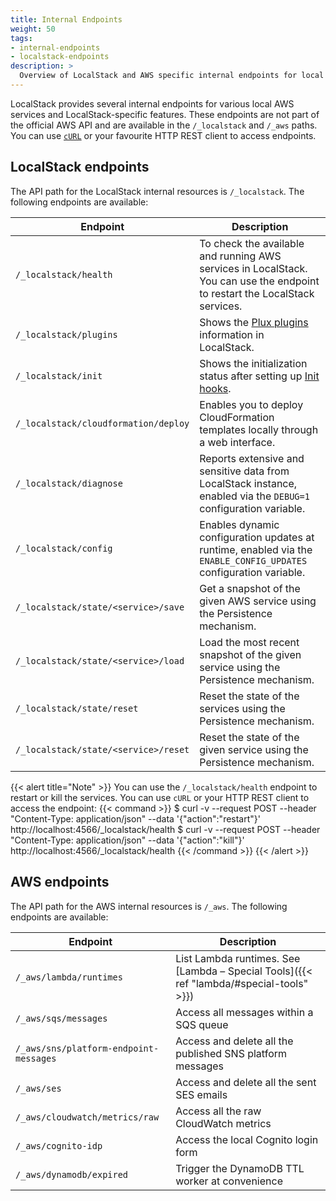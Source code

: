 ```yaml
---
title: Internal Endpoints
weight: 50
tags:
- internal-endpoints
- localstack-endpoints
description: >
  Overview of LocalStack and AWS specific internal endpoints for local development and testing
---
```


LocalStack provides several internal endpoints for various local AWS services and LocalStack-specific features. These endpoints are not part of the official AWS API and are available in the `/_localstack` and `/_aws` paths. You can use [`cURL`](https://curl.se/) or your favourite HTTP REST client to access endpoints.

## LocalStack endpoints

The API path for the LocalStack internal resources is `/_localstack`. The following endpoints are available:

| Endpoint | Description |
| ---------------------------------| --------------------------------------------------------------------------- |
| `/_localstack/health`| To check the available and running AWS services in LocalStack. You can use the endpoint to restart the LocalStack services.  |
| `/_localstack/plugins` | Shows the [Plux plugins ](https://docs.localstack.cloud/contributing/concepts/#plugins) information in LocalStack. |
| `/_localstack/init`| Shows the initialization status after setting up [Init hooks](https://docs.localstack.cloud/references/init-hooks/). |
| `/_localstack/cloudformation/deploy` | Enables you to deploy CloudFormation templates locally through a web interface. |
| `/_localstack/diagnose`| Reports extensive and sensitive data from LocalStack instance, enabled via the `DEBUG=1` configuration variable. |
| `/_localstack/config`                | Enables dynamic configuration updates at runtime, enabled via the `ENABLE_CONFIG_UPDATES` configuration variable.  |
| `/_localstack/state/<service>/save`  | Get a snapshot of the given AWS service using the Persistence mechanism. |
| `/_localstack/state/<service>/load`  | Load the most recent snapshot of the given service using the Persistence mechanism. |
| `/_localstack/state/reset`           | Reset the state of the services using the Persistence mechanism. |
| `/_localstack/state/<service>/reset` | Reset the state of the given service using the Persistence mechanism. |

{{< alert title="Note" >}}
You can use the `/_localstack/health` endpoint to restart or kill the services. You can use `cURL` or your HTTP REST client to access the endpoint:
{{< command >}}
$ curl -v --request POST --header "Content-Type: application/json"  --data '{"action":"restart"}' http://localhost:4566/_localstack/health
$ curl -v --request POST --header "Content-Type: application/json"  --data '{"action":"kill"}' http://localhost:4566/_localstack/health
{{< /command >}}
{{< /alert >}}

## AWS endpoints

The API path for the AWS internal resources is `/_aws`. The following endpoints are available:

| Endpoint                               | Description                                               |
|----------------------------------------|-----------------------------------------------------------|
| `/_aws/lambda/runtimes`                | List Lambda runtimes. See [Lambda – Special Tools]({{< ref "lambda/#special-tools" >}}) |
| `/_aws/sqs/messages`                   | Access all messages within a SQS queue                    |
| `/_aws/sns/platform-endpoint-messages` | Access and delete all the published SNS platform messages |
| `/_aws/ses`                            | Access and delete all the sent SES emails                 |
| `/_aws/cloudwatch/metrics/raw`         | Access all the raw CloudWatch metrics                     |
| `/_aws/cognito-idp`                    | Access the local Cognito login form                       |
| `/_aws/dynamodb/expired`               | Trigger the DynamoDB TTL worker at convenience            |
